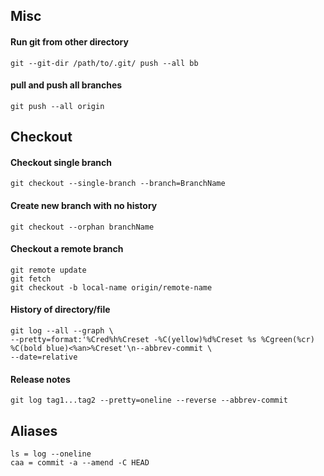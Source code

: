 ## Misc

#### Run git from other directory

    git --git-dir /path/to/.git/ push --all bb

#### pull and push all branches

    git push --all origin

## Checkout

#### Checkout single branch

    git checkout --single-branch --branch=BranchName

#### Create new branch with no history

    git checkout --orphan branchName

#### Checkout a remote branch

    git remote update
    git fetch
    git checkout -b local-name origin/remote-name

#### History of directory/file

    git log --all --graph \
    --pretty=format:'%Cred%h%Creset -%C(yellow)%d%Creset %s %Cgreen(%cr) %C(bold blue)<%an>%Creset'\n--abbrev-commit \
    --date=relative

#### Release notes

    git log tag1...tag2 --pretty=oneline --reverse --abbrev-commit

## Aliases

    ls = log --oneline
    caa = commit -a --amend -C HEAD
